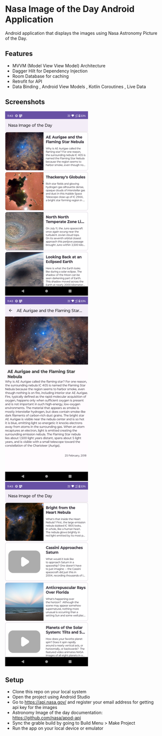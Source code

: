# Nasa Image of the Day Android Application

Android application that displays the images using Nasa Astronomy Picture of the Day.

## Features

- MVVM (Model View View Model) Architecture
- Dagger Hilt for Dependency Injection
- Room Database for caching
- Retrofit for API
- Data Binding , Android View Models , Kotlin Coroutines , Live Data

## Screenshots
![ScreenShot](/screenshots/screenshot1.png)&nbsp;&nbsp;
![ScreenShot](/screenshots/screenshot2.png)&nbsp;&nbsp;
![ScreenShot](/screenshots/screenshot3.png)



## Setup

- Clone this repo on your local system
- Open the project using Android Studio
- Go to https://api.nasa.gov/ and register your email address for getting api key for the images
- Astronomy Image of the day documentation: https://github.com/nasa/apod-api
- Sync the grable build by going to Build Menu > Make Project
- Run the app on your local device or emulator

